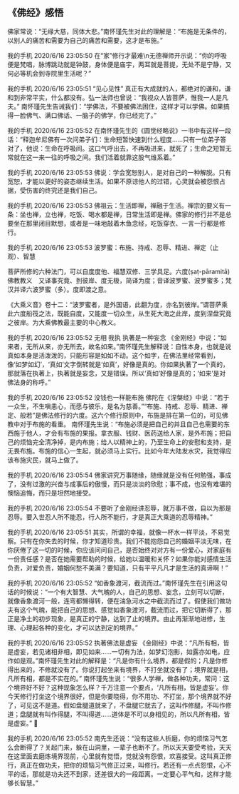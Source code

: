 ## 《佛经》感悟

佛家常说：“无缘大慈，同体大悲。”南怀瑾先生对此的理解是：“布施是无条件的，以别人的痛苦和需要为自己的痛苦和需要，这才是布施。”

我的手机 2020/6/16 23:05:50
在“家”修行才最难\n无德禅师开示说：“你的呼吸便是梵唱，脉博跳动就是钟鼓，身体便是庙宇，两耳就是菩提，无处不是宁静，又何必等机会到寺院里生活呢？”

我的手机 2020/6/16 23:05:51
“见心见性”
真正有大成就的人，都绝对的谦和，谦和到非常平实，什么都没有。弘一法师也曾说：“我视众人皆菩萨，惟我一人是凡夫。”
南怀瑾先生告诫我们：“学佛法，不要被佛法困住，这样才可以学佛。如果搞得一脸佛气、满口佛话、一脑子的佛学，你已经完了。”


我的手机 2020/6/16 23:05:52
在南怀瑾先生的《圆觉经略说》一书中有这样一段话：“释迦牟尼佛有一次问弟子们：生命短暂快速到什么程度……只有一位弟子答对了，他说：生命在呼吸间。这口气呼出去，不再吸进来，就死了；生命之短暂无常就在这一来一往的呼吸之间。我们活着就靠这股气维系着。”

我的手机 2020/6/16 23:05:53
佛说：学会宽恕别人，是对自己的一种解脱。只有宽恕，才能以更好的姿态继续生活。如果不原谅他人的过错，心灵就会被怨恨占据，受伤害的终究还是我们自己。

我的手机 2020/6/16 23:05:53
佛祖云：生活即禅，禅融于生活。禅宗的要义有一条：坐也禅，立也禅，吃饭、喝水都是禅，日常生活即是禅。佛家的修行并不是总要坐在那里闭目默想，或者是一味地敲着木鱼念经，吃饭穿衣、一言一行都是修行。


我的手机 2020/6/16 23:05:53
波罗蜜：布施、持戒、忍辱、精进、禅定（止观）、智慧

菩萨所修的六种法门，可以自度度他、福慧双修、三学具足。六度(ṣaṭ-pāramitā)佛教教义　又译事究竟、到彼岸、度无极，简译为度；音译波罗蜜、波罗蜜多；梵汉并译六波罗蜜（多）。度即渡之意。

《大乘义音》卷十二：“波罗蜜者，是外国语，此翻为度，亦名到彼岸。”谓菩萨乘此六度船筏之法，既能自度，又能度一切众生，从生死大海之此岸，度到涅盘究竟之彼岸。为大乘佛教最主要的中心教义。


我的手机 2020/6/16 23:05:52
无相
我执
执著是一种妄念
《金刚经》中说：“如来者，无所从来，亦无所去，故名如来。”南怀瑾先生解释说：自性本身，也就是说真如本身是活泼泼的，只能形容是如如不动。这个如字，在佛法里经常看到，像‘如梦如幻’，‘真如’文字倒转就是‘如真’，好像是真的。你如果执著了一个真的，那就落在执著上，执著就是妄念，又是错误。所以‘真如’好像是真的；‘如来’是对佛法身的称呼。”

我的手机 2020/6/16 23:05:52
没钱也一样能布施
佛陀在《涅槃经》中说：“若于一众生，不生嗔恚心，而愿与彼乐，是名为慈善。”“布施、持戒、忍辱、精进、禅定、般若”是佛法修行的六度。这六个修行原则中，布施是排在第一位的，可见佛教中对于布施的看重。
南怀瑾先生说：“布施必须是把自己的并且自己也需要的东西施于他人，才会有布施的果报。拿衣服、钱财、医药送给人家，是外布施；把自己的烦恼完全清净掉，是内布施；给人以精神上的，乃至生命上的安慰和支持，是无畏布施。布施的信心一生起，就必须马上实行。比如今年大陆发水灾，我觉得应该布施灾民，就马上做了。

我的手机 2020/6/16 23:05:54
佛家讲究万事随缘，随缘就是没有任何勉强，事成了，没有过激的兴奋与成事后的傲慢，而只是淡淡的欣慰；事不成，也没有难堪的懊恼追悔，而只是坦然地接受。


我的手机 2020/6/16 23:05:54
不要听了金刚经讲忍辱，就万事不做，自以为那是忍辱。要入世忍人所不能忍，行人所不能行，才是真正大乘道的忍辱精神。”


我的手机 2020/6/16 23:05:51
其实，所谓的幸福，就像一杯水一样平淡，不易觉察。只有在你失去的时候，你才知道珍贵。我们不能抱怨自己的婚姻平淡无味，在你厌倦了这一切的时候，你应该问问自己，是否始终对对方有一份爱心，对家庭有一份责任感？是否在她需要帮助的时候，给她以温暖和关怀？如果你能对感情生活负责，对爱负责，婚姻何愁不美满？要知道，只有平平凡凡才是生活的真谛啊！”

我的手机 2020/6/16 23:05:52
“如香象渡河，截流而过。”南怀瑾先生在引用这句话的时候说：“一个有大智慧、大气魄的人，自己的思想、妄念，立刻可以切断，就像香象渡河一般，连弯都懒得转，便在湍急河水之中截流而过了。假使我们做功夫有这个气魄，能把自己的思想、感觉如香象渡河，截流而过，把它切断得了，那正是净土的初步现象，是真正的宁静，达到了止的境界。由止再渐渐地进修，生理、心理起各种的变化，才可以达到定的境界。”


我的手机 2020/6/16 23:05:52
执著佛法是虚妄
《金刚经》中说：“凡所有相，皆是虚妄，若见诸相非相，即见如来……一切有为法，如梦幻泡影，如露亦如电，应作如是观。”南怀瑾先生对此的解释是：“凡是你有什么境界，都是假的；凡是你修得出来的，不修就没有了。你说打起坐来有境界，不打坐就没有了；境界就是相，凡所有相，都是不实在的。”
南怀瑾先生说：“很多人学禅，做各种功夫，常问：这个境界好不好？这种现象怎么样？千万注意一个要点，‘凡所有相，皆是虚妄’。你今天修行打坐这个境界很好，但是你要晓得，你不用功、不打坐，那个境界就不好了，可见这不是道。假如盘腿道就来了，不盘腿它就去了，这叫作修腿，不叫作修道；盘腿就有叫作得腿，不叫得道……道体是不可以身相见的，所以凡所有相，皆是虚妄。”


我的手机 2020/6/16 23:05:52
南先生还说：“没有这些人折磨，你的烦恼习气怎么会断得了？关起门来，躲在山洞里，一辈子也断不了。所以天天要受考验，天天在这里面去磨炼境界现前，心里就有觉悟，觉就没有怨恨，欢喜接受。这叫真正修行，真正在做功夫，把你的烦恼习气修正过来，叫修行。若还有一点点怨恨，心不平的话，那就是功夫还不到家，还差很大的一段距离。一定要心平气和，这样才能够长智慧。”

